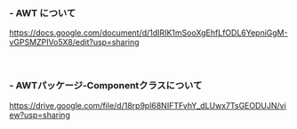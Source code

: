 ### - AWT について
https://docs.google.com/document/d/1dIRIK1mSooXgEhfLfODL6YepniGgM-vGPSMZPIVo5X8/edit?usp=sharing
  
　　

### - AWTパッケージ-Componentクラスについて
https://drive.google.com/file/d/18rp9pl68NIFTFvhY_dLUwx7TsGEODUJN/view?usp=sharing
